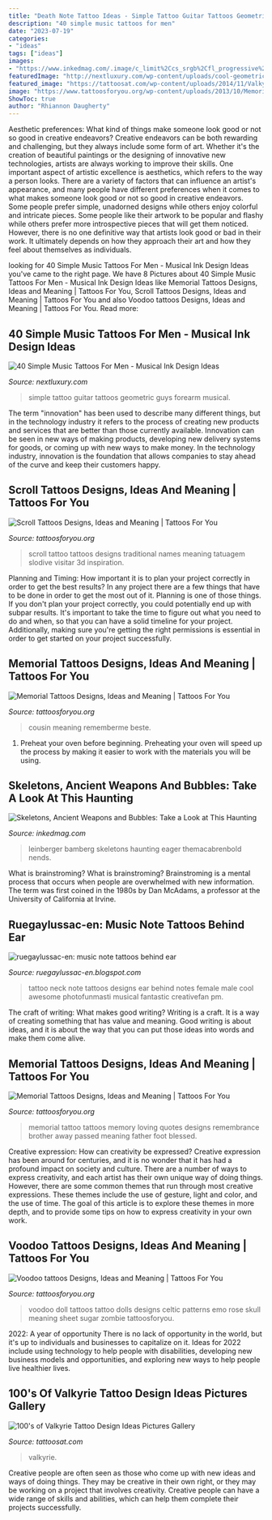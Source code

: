 ```yaml
---
title: "Death Note Tattoo Ideas - Simple Tattoo Guitar Tattoos Geometric Guys Forearm Musical"
description: "40 simple music tattoos for men"
date: "2023-07-19"
categories:
- "ideas"
tags: ["ideas"]
images:
- "https://www.inkedmag.com/.image/c_limit%2Ccs_srgb%2Cfl_progressive%2Cq_auto:good%2Cw_700/MTY3NjI5NTIwMzc4MDEzMDYz/tumblr_le3m9gaomj1qe71zoo1_1280.jpg"
featuredImage: "http://nextluxury.com/wp-content/uploads/cool-geometric-simple-music-guitar-guys-inner-forearm-tattoo.jpg"
featured_image: "https://tattoosat.com/wp-content/uploads/2014/11/Valkyrie-12.jpg"
image: "https://www.tattoosforyou.org/wp-content/uploads/2013/10/Memorial-Tattoos-for-Sister-225x300.jpg"
ShowToc: true
author: "Rhiannon Daugherty"
---
```



Aesthetic preferences: What kind of things make someone look good or not so good in creative endeavors?
Creative endeavors can be both rewarding and challenging, but they always include some form of art. Whether it's the creation of beautiful paintings or the designing of innovative new technologies, artists are always working to improve their skills. One important aspect of artistic excellence is aesthetics, which refers to the way a person looks. There are a variety of factors that can influence an artist's appearance, and many people have different preferences when it comes to what makes someone look good or not so good in creative endeavors. Some people prefer simple, unadorned designs while others enjoy colorful and intricate pieces. Some people like their artwork to be popular and flashy while others prefer more introspective pieces that will get them noticed. However, there is no one definitive way that artists look good or bad in their work. It ultimately depends on how they approach their art and how they feel about themselves as individuals.

	

		
looking for 40 Simple Music Tattoos For Men - Musical Ink Design Ideas you've came to the right page. We have 8 Pictures about 40 Simple Music Tattoos For Men - Musical Ink Design Ideas like Memorial Tattoos Designs, Ideas and Meaning | Tattoos For You, Scroll Tattoos Designs, Ideas and Meaning | Tattoos For You and also Voodoo tattoos Designs, Ideas and Meaning | Tattoos For You. Read more:
		
    
## 40 Simple Music Tattoos For Men - Musical Ink Design Ideas

<img loading=lazy src="http://nextluxury.com/wp-content/uploads/cool-geometric-simple-music-guitar-guys-inner-forearm-tattoo.jpg" onerror="this.onerror=null;this.src='https://tse1.mm.bing.net/th?id=OIP.A03JigzHn_M4EhZ4s_JHagHaLL&amp;pid=15.1';" alt="40 Simple Music Tattoos For Men - Musical Ink Design Ideas">

_Source: nextluxury.com_

>simple tattoo guitar tattoos geometric guys forearm musical. 

	

The term "innovation" has been used to describe many different things, but in the technology industry it refers to the process of creating new products and services that are better than those currently available. Innovation can be seen in new ways of making products, developing new delivery systems for goods, or coming up with new ways to make money. In the technology industry, innovation is the foundation that allows companies to stay ahead of the curve and keep their customers happy.

    
## Scroll Tattoos Designs, Ideas And Meaning | Tattoos For You

<img loading=lazy src="http://www.tattoosforyou.org/wp-content/uploads/2016/05/Scroll-Tattoos-Designs.jpg" onerror="this.onerror=null;this.src='https://tse3.mm.bing.net/th?id=OIP.z-mGLAkr6uZkCZO4b6eFIAHaJ4&amp;pid=15.1';" alt="Scroll Tattoos Designs, Ideas and Meaning | Tattoos For You">

_Source: tattoosforyou.org_

>scroll tattoo tattoos designs traditional names meaning tatuagem slodive visitar 3d inspiration. 

	

Planning and Timing: How important it is to plan your project correctly in order to get the best results?
In any project there are a few things that have to be done in order to get the most out of it. Planning is one of those things. If you don't plan your project correctly, you could potentially end up with subpar results. It's important to take the time to figure out what you need to do and when, so that you can have a solid timeline for your project. Additionally, making sure you're getting the right permissions is essential in order to get started on your project successfully.

    
## Memorial Tattoos Designs, Ideas And Meaning | Tattoos For You

<img loading=lazy src="https://www.tattoosforyou.org/wp-content/uploads/2013/10/Memorial-Tattoos-for-Sister-225x300.jpg" onerror="this.onerror=null;this.src='https://tse1.mm.bing.net/th?id=OIP.IYbVU0nDijXe51YFsOXEDAAAAA&amp;pid=15.1';" alt="Memorial Tattoos Designs, Ideas and Meaning | Tattoos For You">

_Source: tattoosforyou.org_

>cousin meaning rememberme beste. 

	

1. Preheat your oven before beginning. Preheating your oven will speed up the process by making it easier to work with the materials you will be using.

    
## Skeletons, Ancient Weapons And Bubbles: Take A Look At This Haunting

<img loading=lazy src="https://www.inkedmag.com/.image/c_limit%2Ccs_srgb%2Cfl_progressive%2Cq_auto:good%2Cw_700/MTY3NjI5NTIwMzc4MDEzMDYz/tumblr_le3m9gaomj1qe71zoo1_1280.jpg" onerror="this.onerror=null;this.src='https://tse3.mm.bing.net/th?id=OIP.vyZf_s-BH1oj-AX4M8MmzQHaIM&amp;pid=15.1';" alt="Skeletons, Ancient Weapons and Bubbles: Take a Look at This Haunting">

_Source: inkedmag.com_

>leinberger bamberg skeletons haunting eager themacabrenbold nends. 

	

What is brainstroming?
What is brainstroming? Brainstroming is a mental process that occurs when people are overwhelmed with new information. The term was first coined in the 1980s by Dan McAdams, a professor at the University of California at Irvine.

    
## Ruegaylussac-en: Music Note Tattoos Behind Ear

<img loading=lazy src="http://4.bp.blogspot.com/-hCpifyzByGI/T9sOyOQ54JI/AAAAAAAADrY/R-a4qazCaz0/s640/music-note-tattoos-designs-images.jpg" onerror="this.onerror=null;this.src='https://tse3.mm.bing.net/th?id=OIP.F_Edq3nZ7CTYzoRKGOvE2wAAAA&amp;pid=15.1';" alt="ruegaylussac-en: music note tattoos behind ear">

_Source: ruegaylussac-en.blogspot.com_

>tattoo neck note tattoos designs ear behind notes female male cool awesome photofunmasti musical fantastic creativefan pm. 

	

The craft of writing: What makes good writing?
Writing is a craft. It is a way of creating something that has value and meaning. Good writing is about ideas, and it is about the way that you can put those ideas into words and make them come alive.

    
## Memorial Tattoos Designs, Ideas And Meaning | Tattoos For You

<img loading=lazy src="http://www.tattoosforyou.org/wp-content/uploads/2013/09/Memorial-Tattoo.jpg" onerror="this.onerror=null;this.src='https://tse3.mm.bing.net/th?id=OIP.LMHLAtAyOQqfb-wj6NRVAQHaFj&amp;pid=15.1';" alt="Memorial Tattoos Designs, Ideas and Meaning | Tattoos For You">

_Source: tattoosforyou.org_

>memorial tattoo tattoos memory loving quotes designs remembrance brother away passed meaning father foot blessed. 

	

Creative expression: How can creativity be expressed?
Creative expression has been around for centuries, and it is no wonder that it has had a profound impact on society and culture. There are a number of ways to express creativity, and each artist has their own unique way of doing things. However, there are some common themes that run through most creative expressions. These themes include the use of gesture, light and color, and the use of time. The goal of this article is to explore these themes in more depth, and to provide some tips on how to express creativity in your own work.

    
## Voodoo Tattoos Designs, Ideas And Meaning | Tattoos For You

<img loading=lazy src="https://www.tattoosforyou.org/wp-content/uploads/2016/05/Voodoo-Doll-Tattoos.jpg" onerror="this.onerror=null;this.src='https://tse3.mm.bing.net/th?id=OIP.Xu-g_sPg_oUIWe9v8fVhUQHaLV&amp;pid=15.1';" alt="Voodoo tattoos Designs, Ideas and Meaning | Tattoos For You">

_Source: tattoosforyou.org_

>voodoo doll tattoos tattoo dolls designs celtic patterns emo rose skull meaning sheet sugar zombie tattoosforyou. 

	

2022: A year of opportunity
There is no lack of opportunity in the world, but it's up to individuals and businesses to capitalize on it. Ideas for 2022 include using technology to help people with disabilities, developing new business models and opportunities, and exploring new ways to help people live healthier lives.

    
## 100&#039;s Of Valkyrie Tattoo Design Ideas Pictures Gallery

<img loading=lazy src="https://tattoosat.com/wp-content/uploads/2014/11/Valkyrie-12.jpg" onerror="this.onerror=null;this.src='https://tse4.mm.bing.net/th?id=OIP.McDSgbAaTEQb0bFL_Sg7_gHaJ4&amp;pid=15.1';" alt="100&#039;s of Valkyrie Tattoo Design Ideas Pictures Gallery">

_Source: tattoosat.com_

>valkyrie. 

	

Creative people are often seen as those who come up with new ideas and ways of doing things. They may be creative in their own right, or they may be working on a project that involves creativity. Creative people can have a wide range of skills and abilities, which can help them complete their projects successfully.

